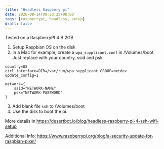 ```yaml
---
title: "Headless Raspbery pi"
date: 2020-08-14T00:20:25+08:00
tags: [raspberrypi, headless, setup]
draft: false
---
```


Tested on a RaspberryPI 4 B 2GB.

1. Setup Raspbian OS on the disk
2. In a Mac for example, create a `wpa_supplicant.conf` in /Volumes/boot.
Just replace with your country, ssid and psk
```
country=US
ctrl_interface=DIR=/var/run/wpa_supplicant GROUP=netdev
update_config=1

network={
    ssid="NETWORK-NAME"
    psk="NETWORK-PASSWORD"
}
```
3. Add blank file `ssh` to /Volumes/boot
4. Use the disk to boot the pi.

More details in https://desertbot.io/blog/headless-raspberry-pi-4-ssh-wifi-setup

Additional Info: https://www.raspberrypi.org/blog/a-security-update-for-raspbian-pixel/
